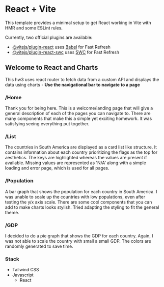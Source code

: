 # React + Vite

This template provides a minimal setup to get React working in Vite with HMR and some ESLint rules.

Currently, two official plugins are available:

- [@vitejs/plugin-react](https://github.com/vitejs/vite-plugin-react/blob/main/packages/plugin-react/README.md) uses [Babel](https://babeljs.io/) for Fast Refresh
- [@vitejs/plugin-react-swc](https://github.com/vitejs/vite-plugin-react-swc) uses [SWC](https://swc.rs/) for Fast Refresh

## Welcome to React and Charts

This hw3 uses react router to fetch data from a custom API and
displays the data using charts - **Use the navigational bar to navigate to a page**

### /Home

Thank you for being here. This is a welcome/landing page that will
give a general description of each of the pages you can navigate to.
There are many components that make this a simple yet exciting
homework. It was satisfying seeing everything put together.

### /List

The countries in South America are displayed as a card list like
structure. It contains information about each country prioritizing the
flags as the top for aesthetics. The keys are highlighted whereas the
values are present if available. Missing values are represented as
'N/A' along with a simple loading and error page, which is used for
all pages.

### /Population

A bar graph that shows the population for each country in South
America. I was unable to scale up the countries with low populations,
even after testing the y/x axis scale. There are some cool components
that you can add to make charts looks stylish. Tried adapting the
styling to fit the general theme.

### /GDP

I decided to do a pie graph that shows the GDP for each country.
Again, I was not able to scale the country with small a small GDP. The
colors are randomly generated to save time.

### Stack

- Tailwind CSS
- Javascript
  - React
